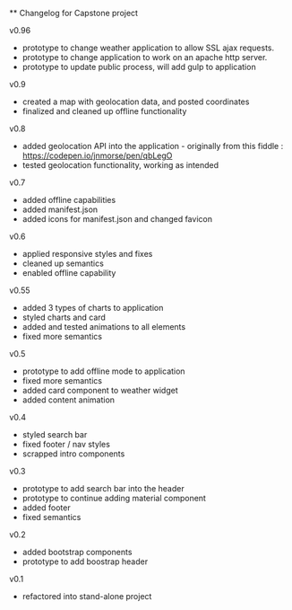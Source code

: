 ** Changelog for Capstone project

v0.96
- prototype to change weather application to allow SSL ajax requests.
- prototype to change application to work on an apache http server.
- prototype to update public process, will add gulp to application

v0.9
- created a map with geolocation data, and posted coordinates
- finalized and cleaned up offline functionality

v0.8
- added geolocation API into the application - originally from this fiddle : https://codepen.io/jnmorse/pen/qbLegO
- tested geolocation functionality, working as intended

v0.7
- added offline capabilities
- added manifest.json
- added icons for manifest.json and changed favicon

v0.6
- applied responsive styles and fixes
- cleaned up semantics
- enabled offline capability

v0.55
- added 3 types of charts to application
- styled charts and card
- added and tested animations to all elements
- fixed more semantics

v0.5
- prototype to add offline mode to application
- fixed more semantics
- added card component to weather widget
- added content animation

v0.4
- styled search bar
- fixed footer / nav styles
- scrapped intro components

v0.3
- prototype to add search bar into the header
- prototype to continue adding material component
- added footer
- fixed semantics

v0.2
- added bootstrap components
- prototype to add boostrap header

v0.1
- refactored into stand-alone project
